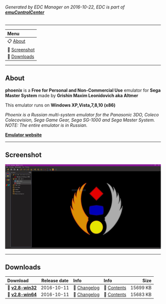 ###### Generated by EDC Manager on 2016-10-22, EDC is part of [**emuControlCenter**](https://github.com/PhoenixInteractiveNL/emuControlCenter/wiki)
***
| **Menu** |
|:---------|
| :clipboard: [About](#about) |
| :sunrise: [Screenshot](#screenshot) |
| :floppy_disk: [Downloads](#downloads) |
***
## About
**phoenix** is a **Free for Personal and Non-Commercial Use** emulator for **Sega Master System** made by **Grishin Maxim Leonidovich aka Altmer**

This emulator runs on **Windows XP,Vista,7,8,10 (x86)**

_Phoenix is a Russian multi-system emulator for the Panasonic 3DO, Coleco Colecovision, Sega Game Gear, Sega SG-1000 and Sega Master System. NOTE: The entire emulator is in Russian._

[**Emulator website**](https://arts-union.ru/node/23)
***
## Screenshot
![](https://raw.githubusercontent.com/PhoenixInteractiveNL/edc-masterhook/master/downloadhooks/phoenix/phoenix_screen.jpg)
***
## Downloads
| Download | Release date  | Info       | Info       | Size       |
|:---------|:-------------:|:-----------|:-----------|-----------:|
| :floppy_disk: [**v2.8-win32**](https://github.com/PhoenixInteractiveNL/edc-repo0001/raw/master/phoenix/2.8-win32.7z) | 2016-10-11 | :page_facing_up: [Changelog](https://github.com/PhoenixInteractiveNL/edc-repo0001/blob/master/tronds/phoenix/2.8-win32_changelog.txt) | :mag_right: [Contents](https://github.com/PhoenixInteractiveNL/edc-repo0001/blob/master/tronds/phoenix/2.8-win32_contents.txt) | 15699 KB |
| :floppy_disk: [**v2.8-win64**](https://github.com/PhoenixInteractiveNL/edc-repo0001/raw/master/phoenix/2.8-win64.7z) | 2016-10-11 | :page_facing_up: [Changelog](https://github.com/PhoenixInteractiveNL/edc-repo0001/blob/master/tronds/phoenix/2.8-win64_changelog.txt) | :mag_right: [Contents](https://github.com/PhoenixInteractiveNL/edc-repo0001/blob/master/tronds/phoenix/2.8-win64_contents.txt) | 15683 KB |

